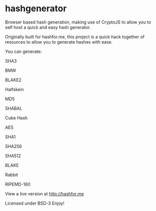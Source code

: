 hashgenerator
=============

Browser based hash generation, making use of CryptoJS to allow you to self host a quick and easy hash generator.

Originally built for hashfor.me, this project is a quick hack together of resources to allow you to generate hashes with ease.</p>

You can generate:

SHA3

BMW

BLAKE2

Halfskein

MD5

SHABAL

Cube Hash

AES

SHA1

SHA256

SHA512

BLAKE

Rabbit

RIPEMD-160

View a live version at http://hashfor.me

Licensed under BSD-3 Enjoy!
